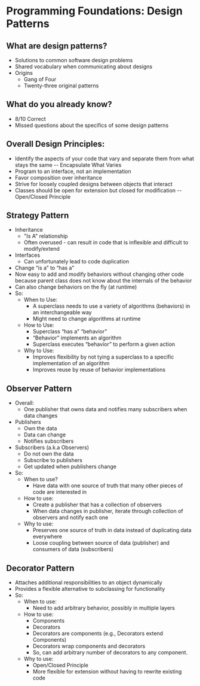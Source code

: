 # Programming Foundations: Design Patterns

## What are design patterns?

+ Solutions to common software design problems
+ Shared vocabulary when communicating about designs
+ Origins
    + Gang of Four
    + Twenty-three original patterns
        
## What do you already know?

+ 8/10 Correct
+ Missed questions about the specifics of some design patterns
    
## Overall Design Principles:

+ Identify the aspects of your code that vary and separate them from what stays the same -- Encapsulate What Varies
+ Program to an interface, not an implementation
+ Favor composition over inheritance
+ Strive for loosely coupled designs between objects that interact
+ Classes should be open for extension but closed for modification -- Open/Closed Principle

## Strategy Pattern

+ Inheritance
    + "Is A" relationship
    + Often overused - can result in code that is inflexible and difficult to modify/extend
+ Interfaces
    + Can unfortunately lead to code duplication
+ Change “is a” to “has a”
+ Now easy to add and modify behaviors without changing other code because parent class does not know about the internals of the behavior
+ Can also change behaviors on the fly (at runtime)
+ So:
    + When to Use: 
        + A superclass needs to use a variety of algorithms (behaviors) in an interchangeable way
        + Might need to change algorithms at runtime
    + How to Use:
        + Superclass “has a” “behavior”
        + “Behavior” implements an algorithm
        + Superclass executes “behavior” to perform a given action
    + Why to Use:
        + Improves flexibility by not tying a superclass to a specific implementation of an algorithm
        + Improves reuse by reuse of behavior implementations

## Observer Pattern

+ Overall:
    + One publisher that owns data and notifies many subscribers when data changes
+ Publishers
    + Own the data
    + Data can change
    + Notifies subscribers
+ Subscribers (a.k.a Observers)
    + Do not own the data
    + Subscribe to publishers
    + Get updated when publishers change
+ So:
    + When to use?
        + Have data with one source of truth that many other pieces of code are interested in
    + How to use:
        + Create a publisher that has a collection of observers
        + When data changes in publisher, iterate through collection of observers and notify each one
    + Why to use:
        + Preserves one source of truth in data instead of duplicating data everywhere
        + Loose coupling between source of data (publisher) and consumers of data (subscribers)

## Decorator Pattern
+ Attaches additional responsibilities to an object dynamically
+ Provides a flexible alternative to subclassing for functionality
+ So:
    + When to use:
        + Need to add arbitrary behavior, possibly in multiple layers
    + How to use:
        + Components
        + Decorators
        + Decorators are components (e.g., Decorators extend Components)
        + Decorators wrap components and decorators
        + So, can add arbitrary number of decorators to any component.
    + Why to use:
        + Open/Closed Principle
        + More flexible for extension without having to rewrite existing code
